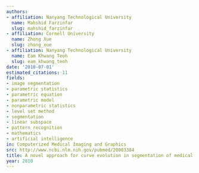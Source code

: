 ```yaml
---
authors:
- affiliation: Nanyang Technological University
  name: Mahshid Farzinfar
  slug: mahshid_farzinfar
- affiliation: Cornell University
  name: Zhong Xue
  slug: zhong_xue
- affiliation: Nanyang Technological University
  name: Eam Khwang Teoh
  slug: eam_khwang_teoh
date: '2010-07-01'
estimated_citations: 11
fields:
- image segmentation
- parametric statistics
- parametric equation
- parametric model
- nonparametric statistics
- level set method
- segmentation
- linear subspace
- pattern recognition
- mathematics
- artificial intelligence
in: Computerized Medical Imaging and Graphics
src: http://www.ncbi.nlm.nih.gov/pubmed/20083384
title: A novel approach for curve evolution in segmentation of medical images.
year: 2010
---
```

